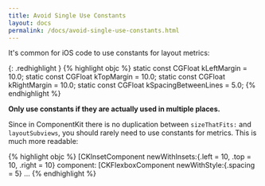 ```yaml
---
title: Avoid Single Use Constants
layout: docs
permalink: /docs/avoid-single-use-constants.html
---
```


It's common for iOS code to use constants for layout metrics:

{: .redhighlight }
{% highlight objc %}
static const CGFloat kLeftMargin = 10.0;
static const CGFloat kTopMargin = 10.0;
static const CGFloat kRightMargin = 10.0;
static const CGFloat kSpacingBetweenLines = 5.0;
{% endhighlight %}

**Only use constants if they are actually used in multiple places.**

Since in ComponentKit there is no duplication between `sizeThatFits:` and `layoutSubviews`, you should rarely need to use constants for metrics. This is much more readable:

{% highlight objc %}
[CKInsetComponent
 newWithInsets:{.left = 10, .top = 10, .right = 10}
 component:
 [CKFlexboxComponent
  newWithStyle:{.spacing = 5}
  ...
{% endhighlight %}
